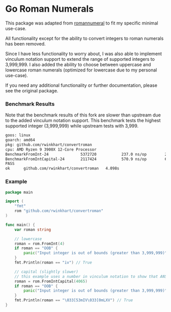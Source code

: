 # Go Roman Numerals

This package was adapted from [romannumeral](https://github.com/brandenc40/romannumeral) to fit my specific minimal use-case.

All functionality except for the ability to convert integers to roman numerals has been removed.

Since I have less functionality to worry about, I was also able to implement vinculum notation support to extend the range of supported integers to 3,999,999.
I also added the ability to choose between uppercase and lowercase roman numerals (optimized for lowercase due to my personal use-case).

If you need any additional functionality or further documentation, please see the original package.

### Benchmark Results

Note that the benchmark results of this fork are slower than upstream due to the added vinculum notation support.
This benchmark tests the highest supported integer (3,999,999) while upstream tests with 3,999.

```sh
goos: linux
goarch: amd64
pkg: github.com/rwinkhart/convertroman
cpu: AMD Ryzen 9 3900X 12-Core Processor
BenchmarkFromInt-24           	 5372720	       237.0 ns/op	      24 B/op	       1 allocs/op
BenchmarkFromIntCapital-24    	 2117424	       570.9 ns/op	      64 B/op	       3 allocs/op
PASS
ok  	github.com/rwinkhart/convertroman	4.098s
```

### Example

```go
package main

import (
	"fmt"
	rom "github.com/rwinkhart/convertroman"
)

func main() {
	var roman string

	// lowercase
	roman = rom.FromInt(4)
	if roman == "OOB" {
		panic("Input integer is out of bounds (greater than 3,999,999)")
	}
	fmt.Println(roman == "iv") // True

	// capital (slightly slower)
	// this example uses a number in vinculum notation to show that ANSI escape codes are used to provide the overline
	roman = rom.FromIntCapital(4065)
	if roman == "OOB" {
		panic("Input integer is out of bounds (greater than 3,999,999)")
	}
	fmt.Println(roman == "\033[53mIV\033[0mLXV") // True
}
```
